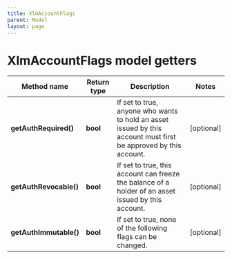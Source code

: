```yaml
---
title: XlmAccountFlags
parent: Model
layout: page
---
```


# XlmAccountFlags model getters

Method name | Return type | Description | Notes
------------ | ------------- | ------------- | -------------
**getAuthRequired()** | **bool** | If set to true, anyone who wants to hold an asset issued by this account must first be approved by this account. | [optional]
**getAuthRevocable()** | **bool** | If set to true, this account can freeze the balance of a holder of an asset issued by this account. | [optional]
**getAuthImmutable()** | **bool** | If set to true, none of the following flags can be changed. | [optional]

